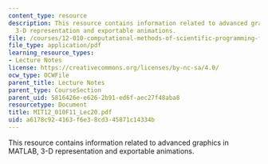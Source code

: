 ```yaml
---
content_type: resource
description: This resource contains information related to advanced graphics in MATLAB,
  3-D representation and exportable animations.
file: /courses/12-010-computational-methods-of-scientific-programming-fall-2011/a6178c924163f6e38cd345871c14334b_MIT12_010F11_Lec20.pdf
file_type: application/pdf
learning_resource_types:
- Lecture Notes
license: https://creativecommons.org/licenses/by-nc-sa/4.0/
ocw_type: OCWFile
parent_title: Lecture Notes
parent_type: CourseSection
parent_uid: 5816426e-e626-2b91-ed6f-aec27f48aba8
resourcetype: Document
title: MIT12_010F11_Lec20.pdf
uid: a6178c92-4163-f6e3-8cd3-45871c14334b
---
```

This resource contains information related to advanced graphics in MATLAB, 3-D representation and exportable animations.